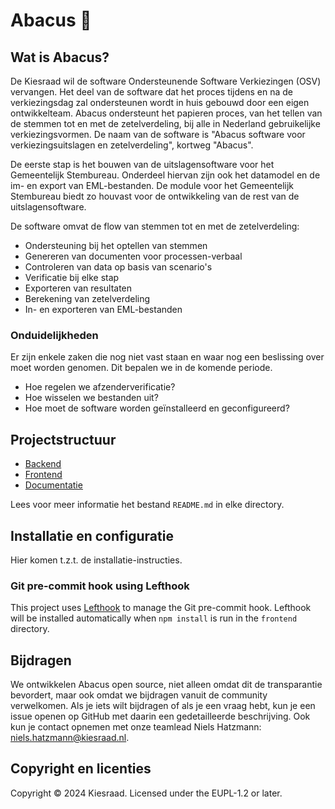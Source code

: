 # Abacus 🧮

## Wat is Abacus?

De Kiesraad wil de software Ondersteunende Software Verkiezingen (OSV) vervangen. Het deel van de software dat het
proces tijdens en na de verkiezingsdag zal ondersteunen wordt in huis gebouwd door een eigen ontwikkelteam.
Abacus ondersteunt het papieren proces, van het tellen van de stemmen tot en met de zetelverdeling, bij alle in
Nederland gebruikelijke verkiezingsvormen. De naam van de software is "Abacus software voor verkiezingsuitslagen en zetelverdeling", kortweg "Abacus".

De eerste stap is het bouwen van de uitslagensoftware voor het Gemeentelijk Stembureau. Onderdeel hiervan zijn ook het
datamodel en de im- en export van EML-bestanden. De module voor het Gemeentelijk Stembureau biedt zo houvast voor de
ontwikkeling van de rest van de uitslagensoftware.

De software omvat de flow van stemmen tot en met de zetelverdeling:

- Ondersteuning bij het optellen van stemmen
- Genereren van documenten voor processen-verbaal
- Controleren van data op basis van scenario's
- Verificatie bij elke stap
- Exporteren van resultaten
- Berekening van zetelverdeling
- In- en exporteren van EML-bestanden

### Onduidelijkheden

Er zijn enkele zaken die nog niet vast staan en waar nog een beslissing over moet worden genomen. Dit bepalen we in de
komende periode.

- Hoe regelen we afzenderverificatie?
- Hoe wisselen we bestanden uit?
- Hoe moet de software worden geïnstalleerd en geconfigureerd?

## Projectstructuur

- [Backend](/backend/)
- [Frontend](/frontend/)
- [Documentatie](/documentatie/)

Lees voor meer informatie het bestand `README.md` in elke directory.

## Installatie en configuratie

Hier komen t.z.t. de installatie-instructies.

### Git pre-commit hook using Lefthook

This project uses [Lefthook] to manage the Git pre-commit hook. Lefthook will
be installed automatically when `npm install` is run in the `frontend`
directory.

[Lefthook]: https://github.com/evilmartians/lefthook

## Bijdragen

We ontwikkelen Abacus open source, niet alleen omdat dit de transparantie bevordert, maar ook omdat we bijdragen
vanuit de community verwelkomen. Als je iets wilt bijdragen of als je een vraag hebt, kun je een issue openen op GitHub
met daarin een gedetailleerde beschrijving. Ook kun je contact opnemen met onze teamlead Niels
Hatzmann: [niels.hatzmann@kiesraad.nl](mailto:niels.hatzmann@kiesraad.nl).

## Copyright en licenties

Copyright © 2024 Kiesraad. Licensed under the EUPL-1.2 or later.
